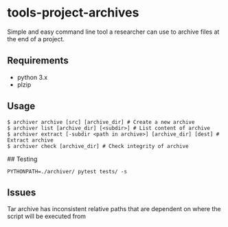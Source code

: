 # tools-project-archives

Simple and easy command line tool a researcher can use to archive files at the end of a project.

## Requirements

-   python 3.x
-   plzip

## Usage

```
$ archiver archive [src] [archive_dir] # Create a new archive
$ archiver list [archive_dir] [<subdir>] # List content of archive
$ archiver extract [-subdir <path in archive>] [archive_dir] [dest] # Extract archive
$ archiver check [archive_dir] # Check integrity of archive
```

## Testing

```
PYTHONPATH=./archiver/ pytest tests/ -s
```

## Issues

Tar archive has inconsistent relative paths that are dependent on where the script will be executed from
